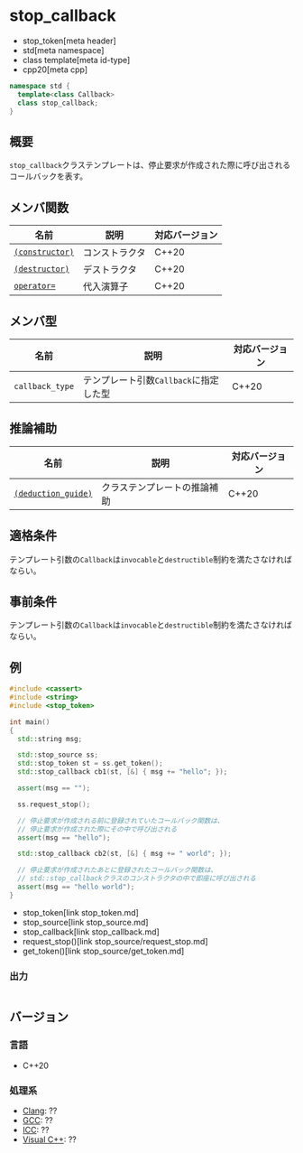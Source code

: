 # stop_callback
* stop_token[meta header]
* std[meta namespace]
* class template[meta id-type]
* cpp20[meta cpp]

```cpp
namespace std {
  template<class Callback>
  class stop_callback;
}
```

## 概要
`stop_callback`クラステンプレートは、停止要求が作成された際に呼び出されるコールバックを表す。

## メンバ関数

| 名前 | 説明 | 対応バージョン |
|---------------------------------------------------|--------------------------------------------------------------------|-------|
| [`(constructor)`](stop_callback/op_constructor.md.nolink)| コンストラクタ | C++20 |
| [`(destructor)`](stop_callback/op_destructor.md.nolink)  | デストラクタ | C++20 |
| [`operator=`](stop_callback/op_assign.md.nolink)         | 代入演算子 | C++20 |

## メンバ型

| 名前            | 説明           | 対応バージョン |
|-----------------|----------------|----------------|
| `callback_type` | テンプレート引数`Callback`に指定した型| C++20 |

## 推論補助

| 名前 | 説明 | 対応バージョン |
|---------------------------------------------|------------------------------------|-------|
| [`(deduction_guide)`](stop_callback/op_deduction_guide.md.nolink) | クラステンプレートの推論補助 | C++20 |

## 適格条件
テンプレート引数の`Callback`は`invocable`と`destructible`制約を満たさなければならい。

## 事前条件
テンプレート引数の`Callback`は`invocable`と`destructible`制約を満たさなければならい。

## 例
```cpp example
#include <cassert>
#include <string>
#include <stop_token>

int main()
{
  std::string msg;

  std::stop_source ss;
  std::stop_token st = ss.get_token();
  std::stop_callback cb1(st, [&] { msg += "hello"; });

  assert(msg == "");

  ss.request_stop();

  // 停止要求が作成される前に登録されていたコールバック関数は、
  // 停止要求が作成された際にその中で呼び出される
  assert(msg == "hello");

  std::stop_callback cb2(st, [&] { msg += " world"; });

  // 停止要求が作成されたあとに登録されたコールバック関数は、
  // std::stop_callbackクラスのコンストラクタの中で即座に呼び出される
  assert(msg == "hello world");
}
```
* stop_token[link stop_token.md]
* stop_source[link stop_source.md]
* stop_callback[link stop_callback.md]
* request_stop()[link stop_source/request_stop.md]
* get_token()[link stop_source/get_token.md]

### 出力
```
```

## バージョン
### 言語
- C++20


### 処理系
- [Clang](/implementation.md#clang): ??
- [GCC](/implementation.md#gcc): ??
- [ICC](/implementation.md#icc): ??
- [Visual C++](/implementation.md#visual_cpp): ??


